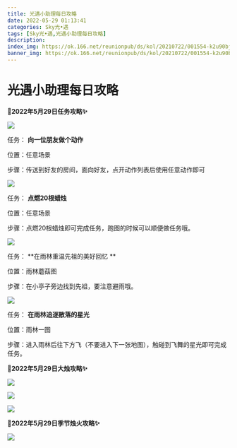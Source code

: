 ```yaml
---
title: 光遇小助理每日攻略
date: 2022-05-29 01:13:41
categories: Sky光•遇
tags: [Sky光•遇,光遇小助理每日攻略]
description: 
index_img: https://ok.166.net/reunionpub/ds/kol/20210722/001554-k2u90bj7ay.png?imageView&thumbnail=600x0&type=jpg
banner_img: https://ok.166.net/reunionpub/ds/kol/20210722/001554-k2u90bj7ay.png?imageView&thumbnail=600x0&type=jpg
---
```

# 光遇小助理每日攻略
**🎉2022年5月29日任务攻略✨**

![](https://ok.166.net/reunionpub/ds/kol/20220529/005729-hneuqmvocj.png)

任务： **向一位朋友做个动作**

位置：任意场景

步骤：传送到好友的房间，面向好友，点开动作列表后使用任意动作即可

![](https://ok.166.net/reunionpub/ds/kol/20220528/004002-493rsfuyki.png)

任务： **点燃20根蜡烛**

位置：任意场景

步骤：点燃20根蜡烛即可完成任务，跑图的时候可以顺便做任务哦。

  

![](https://ok.166.net/reunionpub/ds/kol/20220529/011049-hd0bropgl8.png)

任务： **在雨林重温先祖的美好回忆  **

位置：雨林蘑菇图

步骤：在小亭子旁边找到先祖，要注意避雨哦。

![](https://ok.166.net/reunionpub/ds/kol/20220529/005803-5zrw8fnyb6.png)

任务： **在雨林追逐散落的星光**

位置：雨林一图

步骤：进入雨林后往下方飞（不要进入下一张地图），触碰到飞舞的星光即可完成任务。

 **🎉2022年5月29日大烛攻略✨**

![](https://ok.166.net/reunionpub/ds/kol/20220529/010420-l8jqs4w7yd.png)

![](https://ok.166.net/reunionpub/ds/kol/20220529/010101-5n6q1h9ibe.png)

![](https://ok.166.net/reunionpub/ds/kol/20220529/010030-2prgl06chd.png)

  

 **🎉2022年5月29日季节烛火攻略✨**

![](https://ok.166.net/reunionpub/ds/kol/20220529/010150-s1biglveoc.png)

  

